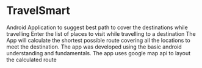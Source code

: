 # TravelSmart
Android Application to suggest best path to cover the destinations while travelling
Enter the list of places to visit while travelling to a destination
The App will calculate the shortest possible route covering all the locations to meet the destination.
The app was developed using the basic android understanding and fundamentals.
The app uses google map api to layout the calculated route

